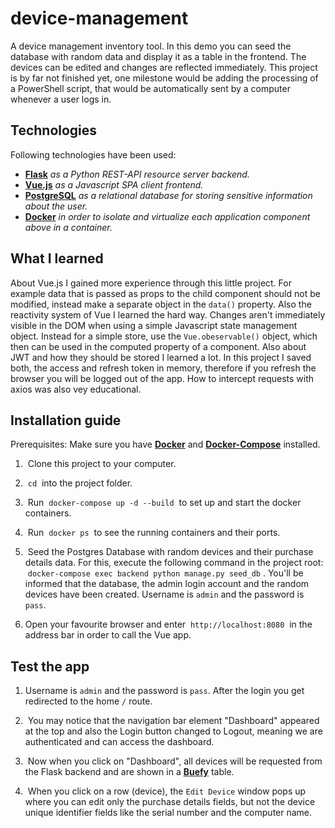 # device-management
A device management inventory tool. In this demo you can seed the database with random data and display it as a table in the frontend.
The devices can be edited and changes are reflected immediately. This project is by far not finished yet, one milestone would be
adding the processing of a PowerShell script, that would be automatically sent by a computer whenever a user logs in.

## Technologies

Following technologies have been used:

- [**Flask**](https://palletsprojects.com/p/flask/) *as a Python REST-API resource server backend.*
- [**Vue.js**](https://vuejs.org/) *as a Javascript SPA client frontend.*
- [**PostgreSQL**](https://www.postgresql.org/) *as a relational database for storing sensitive information about the user.*
- [**Docker**](https://www.docker.com/) *in order to isolate and virtualize each application component above in a container.*

## What I learned

About Vue.js I gained more experience through this little project. For example data that is passed as props to the child component
should not be modified, instead make a separate object in the `data()` property. Also the reactivity system of Vue I learned the
hard way. Changes aren't immediately visible in the DOM when using a simple Javascript state management object. Instead for a simple
store, use the `Vue.obeservable()` object, which then can be used in the computed property of a component. Also about JWT and how they
should be stored I learned a lot. In this project I saved both, the access and refresh token in memory, therefore if you refresh the
browser you will be logged out of the app. How to intercept requests with axios was also vey educational.

## Installation guide

Prerequisites: Make sure you have [**Docker**](https://docs.docker.com/get-docker/) and [**Docker-Compose**](https://docs.docker.com/compose/install/) installed.

1. &nbsp;Clone this project to your computer.

2. &nbsp;`cd`&nbsp; into the project folder.

3. &nbsp;Run &nbsp;`docker-compose up -d --build`&nbsp; to set up and start the docker containers.

4. &nbsp;Run &nbsp;`docker ps`&nbsp; to see the running containers and their ports.

5. &nbsp;Seed the Postgres Database with random devices and their purchase details data. For this, execute the following command in the project root:
&nbsp;`docker-compose exec backend python manage.py seed_db`&nbsp;. You'll be informed that the database, the admin login account and the random
devices have been created. Username is `admin` and the password is `pass`.

5. Open your favourite browser and enter &nbsp;`http://localhost:8080`&nbsp; in the address bar in order to call the Vue app.

## Test the app

1. Username is `admin` and the password is `pass`. After the login you get redirected to the home `/` route.

3. &nbsp;You may notice that the navigation bar element "Dashboard" appeared at the top and also the Login button changed to Logout, meaning we are authenticated and can access the dashboard.

4. &nbsp;Now when you click on "Dashboard", all devices will be requested from the Flask backend and are shown in a [**Buefy**](https://buefy.org/documentation/table/) table.

5. &nbsp;When you click on a row (device), the `Edit Device` window pops up where you can edit only the purchase details fields, but not the device unique identifier fields like the serial number and the computer name.


